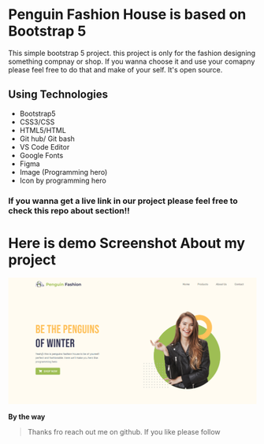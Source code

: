 # Penguin Fashion House is based on Bootstrap 5

This simple bootstrap 5 project. this project is only for the fashion designing something compnay or shop. If you wanna choose it and use your comapny please feel free to do that and make of your self. It's open source.

## Using Technologies 
- Bootstrap5
- CSS3/CSS
- HTML5/HTML
- Git hub/ Git bash
- VS Code Editor
- Google Fonts 
- Figma
- Image (Programming hero)
- Icon by programming hero


### If you wanna get a live link in our project please feel free to check this repo about section!!

# Here is demo Screenshot About my project
![Screenshot](screenshot.png)


**By the way**
> Thanks fro reach out me on github. If you like please follow